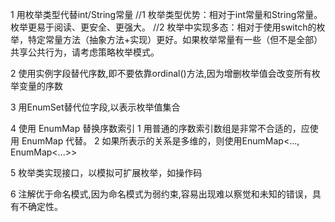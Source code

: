 1 用枚举类型代替int/String常量
//1 枚举类型优势：相对于int常量和String常量。枚举更易于阅读、更安全、更强大。
//2 枚举中实现多态：相对于使用switch的枚举，特定常量方法（抽象方法+实现）更好。如果枚举常量有一些（但不是全部）共享公共行为，请考虑策略枚举模式。

2 使用实例字段替代序数,即不要依靠ordinal()方法,因为增删枚举值会改变所有枚举变量的序数

3 用EnumSet替代位字段,以表示枚举值集合

4 使用 EnumMap 替换序数索引
1 用普通的序数索引数组是非常不合适的，应使用 EnumMap 代替。
2 如果所表示的关系是多维的，则使用EnumMap<..., EnumMap<...>>

5 枚举类实现接口，以模拟可扩展枚举，如操作码

6 注解优于命名模式,因为命名模式为弱约束,容易出现难以察觉和未知的错误，具有不确定性。